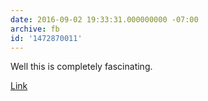 ```yaml
---
date: 2016-09-02 19:33:31.000000000 -07:00
archive: fb
id: '1472870011'
---
```


Well this is completely fascinating.

[Link](http://arstechnica.com/science/2016/09/bizarre-ant-colony-discovered-in-an-abandoned-polish-nuclear-weapons-bunker/)
